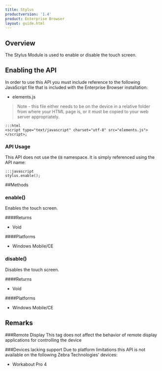 ```yaml
---
title: Stylus
productversion: '1.4'
product: Enterprise Browser
layout: guide.html
---
```



## Overview
The Stylus Module is used to enable or disable the touch screen.

## Enabling the API
In order to use this API you must include reference to the following JavaScript file that is included with the Enterprise Browser installation:

* elements.js 

> Note - this file either needs to be on the device in a relative folder from where your HTML page is, or it must be copied to your web server appropriately.

	:::html
    <script type="text/javascript" charset="utf-8" src="elements.js"></script>;


### API Usage
This API does not use the `EB` namespace. It is simply referenced using the API name:

	:::javascript
	stylus.enable();


##Methods

### enable()
Enables the touch screen.

####Returns
* Void

####Platforms

* Windows Mobile/CE

### disable()
Disables the touch screen.

####Returns
* Void

####Platforms

* Windows Mobile/CE

## Remarks
###Remote Display
This tag does not affect the behavior of remote display applications for controlling the device

###Devices lacking support
Due to platform limitations this API is not available on the following Zebra Technologies' devices:

* Workabout Pro 4


